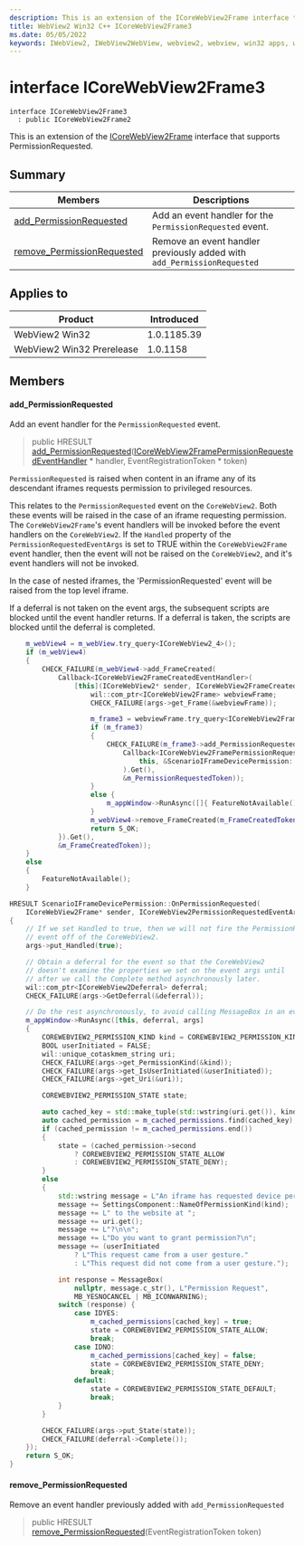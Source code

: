 ```yaml
---
description: This is an extension of the ICoreWebView2Frame interface that supports PermissionRequested.
title: WebView2 Win32 C++ ICoreWebView2Frame3
ms.date: 05/05/2022
keywords: IWebView2, IWebView2WebView, webview2, webview, win32 apps, win32, edge, ICoreWebView2, ICoreWebView2Controller, browser control, edge html, ICoreWebView2Frame3
---
```


# interface ICoreWebView2Frame3

```
interface ICoreWebView2Frame3
  : public ICoreWebView2Frame2
```

This is an extension of the [ICoreWebView2Frame](icorewebview2frame.md) interface that supports PermissionRequested.

## Summary

 Members                        | Descriptions
--------------------------------|---------------------------------------------
[add_PermissionRequested](#add_permissionrequested) | Add an event handler for the `PermissionRequested` event.
[remove_PermissionRequested](#remove_permissionrequested) | Remove an event handler previously added with `add_PermissionRequested`

## Applies to

Product                         | Introduced
--------------------------------|---------------------------------------------
WebView2 Win32            |    1.0.1185.39
WebView2 Win32 Prerelease |    1.0.1158

## Members

#### add_PermissionRequested

Add an event handler for the `PermissionRequested` event.

> public HRESULT [add_PermissionRequested](#add_permissionrequested)([ICoreWebView2FramePermissionRequestedEventHandler](icorewebview2framepermissionrequestedeventhandler.md) * handler, EventRegistrationToken * token)

`PermissionRequested` is raised when content in an iframe any of its descendant iframes requests permission to privileged resources.

This relates to the `PermissionRequested` event on the `CoreWebView2`. Both these events will be raised in the case of an iframe requesting permission. The `CoreWebView2Frame`'s event handlers will be invoked before the event handlers on the `CoreWebView2`. If the `Handled` property of the `PermissionRequestedEventArgs` is set to TRUE within the `CoreWebView2Frame` event handler, then the event will not be raised on the `CoreWebView2`, and it's event handlers will not be invoked.

In the case of nested iframes, the 'PermissionRequested' event will be raised from the top level iframe.

If a deferral is not taken on the event args, the subsequent scripts are blocked until the event handler returns. If a deferral is taken, the scripts are blocked until the deferral is completed.

```cpp
    m_webView4 = m_webView.try_query<ICoreWebView2_4>();
    if (m_webView4)
    {
        CHECK_FAILURE(m_webView4->add_FrameCreated(
            Callback<ICoreWebView2FrameCreatedEventHandler>(
                [this](ICoreWebView2* sender, ICoreWebView2FrameCreatedEventArgs* args) -> HRESULT {
                    wil::com_ptr<ICoreWebView2Frame> webviewFrame;
                    CHECK_FAILURE(args->get_Frame(&webviewFrame));

                    m_frame3 = webviewFrame.try_query<ICoreWebView2Frame3>();
                    if (m_frame3)
                    {
                        CHECK_FAILURE(m_frame3->add_PermissionRequested(
                            Callback<ICoreWebView2FramePermissionRequestedEventHandler>(
                                this, &ScenarioIFrameDevicePermission::OnPermissionRequested
                            ).Get(),
                            &m_PermissionRequestedToken));
                    }
                    else {
                        m_appWindow->RunAsync([]{ FeatureNotAvailable(); });
                    }
                    m_webView4->remove_FrameCreated(m_FrameCreatedToken);
                    return S_OK;
            }).Get(),
            &m_FrameCreatedToken));
    }
    else
    {
        FeatureNotAvailable();
    }
```

```cpp
HRESULT ScenarioIFrameDevicePermission::OnPermissionRequested(
    ICoreWebView2Frame* sender, ICoreWebView2PermissionRequestedEventArgs2* args)
{
    // If we set Handled to true, then we will not fire the PermissionRequested
    // event off of the CoreWebView2.
    args->put_Handled(true);

    // Obtain a deferral for the event so that the CoreWebView2
    // doesn't examine the properties we set on the event args until
    // after we call the Complete method asynchronously later.
    wil::com_ptr<ICoreWebView2Deferral> deferral;
    CHECK_FAILURE(args->GetDeferral(&deferral));

    // Do the rest asynchronously, to avoid calling MessageBox in an event handler.
    m_appWindow->RunAsync([this, deferral, args]
    {
        COREWEBVIEW2_PERMISSION_KIND kind = COREWEBVIEW2_PERMISSION_KIND_UNKNOWN_PERMISSION;
        BOOL userInitiated = FALSE;
        wil::unique_cotaskmem_string uri;
        CHECK_FAILURE(args->get_PermissionKind(&kind));
        CHECK_FAILURE(args->get_IsUserInitiated(&userInitiated));
        CHECK_FAILURE(args->get_Uri(&uri));

        COREWEBVIEW2_PERMISSION_STATE state;

        auto cached_key = std::make_tuple(std::wstring(uri.get()), kind, userInitiated);
        auto cached_permission = m_cached_permissions.find(cached_key);
        if (cached_permission != m_cached_permissions.end())
        {
            state = (cached_permission->second
                ? COREWEBVIEW2_PERMISSION_STATE_ALLOW
                : COREWEBVIEW2_PERMISSION_STATE_DENY);
        }
        else
        {
            std::wstring message = L"An iframe has requested device permission for ";
            message += SettingsComponent::NameOfPermissionKind(kind);
            message += L" to the website at ";
            message += uri.get();
            message += L"?\n\n";
            message += L"Do you want to grant permission?\n";
            message += (userInitiated
                ? L"This request came from a user gesture."
                : L"This request did not come from a user gesture.");

            int response = MessageBox(
                nullptr, message.c_str(), L"Permission Request",
                MB_YESNOCANCEL | MB_ICONWARNING);
            switch (response) {
                case IDYES:
                    m_cached_permissions[cached_key] = true;
                    state = COREWEBVIEW2_PERMISSION_STATE_ALLOW;
                    break;
                case IDNO:
                    m_cached_permissions[cached_key] = false;
                    state = COREWEBVIEW2_PERMISSION_STATE_DENY;
                    break;
                default:
                    state = COREWEBVIEW2_PERMISSION_STATE_DEFAULT;
                    break;
            }
        }

        CHECK_FAILURE(args->put_State(state));
        CHECK_FAILURE(deferral->Complete());
    });
    return S_OK;
}
```

#### remove_PermissionRequested

Remove an event handler previously added with `add_PermissionRequested`

> public HRESULT [remove_PermissionRequested](#remove_permissionrequested)(EventRegistrationToken token)

